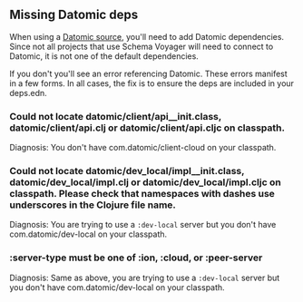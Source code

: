 
## Missing Datomic deps

When using a [Datomic source](doc/sources.md#Datomic-source), you'll need to add Datomic dependencies.
Since not all projects that use Schema Voyager will need to connect to Datomic, it is not one of the default dependencies.

If you don't you'll see an error referencing Datomic.
These errors manifest in a few forms.
In all cases, the fix is to ensure the deps are included in your deps.edn.

### Could not locate datomic/client/api__init.class, datomic/client/api.clj or datomic/client/api.cljc on classpath.

Diagnosis: You don't have com.datomic/client-cloud on your classpath.

### Could not locate datomic/dev_local/impl__init.class, datomic/dev_local/impl.clj or datomic/dev_local/impl.cljc on classpath. Please check that namespaces with dashes use underscores in the Clojure file name.

Diagnosis: You are trying to use a `:dev-local` server but you don't have com.datomic/dev-local on your classpath.

### :server-type must be one of :ion, :cloud, or :peer-server

Diagnosis: Same as above, you are trying to use a `:dev-local` server but you don't have com.datomic/dev-local on your classpath.
